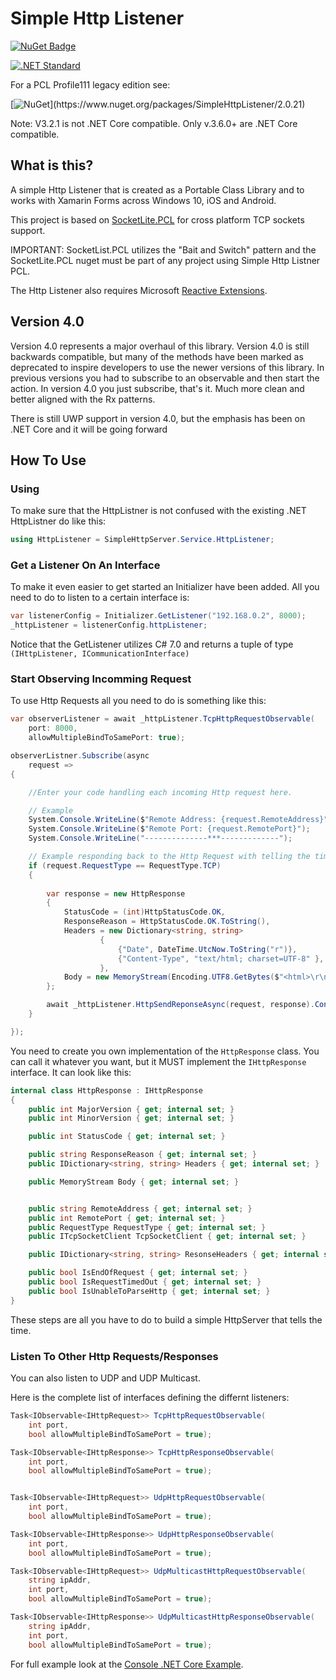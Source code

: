 # Simple Http Listener

[![NuGet Badge](https://buildstats.info/nuget/SimpleHttpListener)](https://www.nuget.org/packages/SimpleHttpListener)

[![.NET Standard](http://img.shields.io/badge/.NET_Standard-v1.2-green.svg)](https://docs.microsoft.com/da-dk/dotnet/articles/standard/library)

For a PCL Profile111 legacy edition see:

[![NuGet](https://img.shields.io/badge/nuget-2.0.21_(Profile_111)-yellow.svg)](https://www.nuget.org/packages/SimpleHttpListener/2.0.21)

Note: V3.2.1 is not .NET Core compatible. Only v.3.6.0+ are .NET Core compatible.

## What is this?

A simple Http Listener that is created as a Portable Class Library and to works with Xamarin Forms across Windows 10, iOS and Android.

This project is based on [SocketLite.PCL](https://github.com/1iveowl/sockets-for-pcl/) for cross platform TCP sockets support. 

IMPORTANT: SocketList.PCL utilizes the "Bait and Switch" pattern and the SocketLite.PCL nuget must be part of any project using Simple Http Listner PCL.

The Http Listener also requires Microsoft [Reactive Extensions](https://www.nuget.org/packages/Rx-Main). 

## Version 4.0
Version 4.0 represents a major overhaul of this library. Version 4.0 is still backwards compatible, but many of the methods have been marked as deprecated to inspire developers to use the newer versions of this library. In previous versions you had to subscribe to an observable and then start the action. In version 4.0 you just subscribe, that's it. Much more clean and better aligned with the Rx patterns.

There is still UWP support in version 4.0, but the emphasis has been on .NET Core and it will be going forward

## How To Use 

### Using
To make sure that the HttpListner is not confused with the existing .NET HttpListner do like this:

```cs
using HttpListener = SimpleHttpServer.Service.HttpListener;
```

### Get a Listener On An Interface
To make it even easier to get started an Initializer have been added. All you need to do to listen to a certain interface is:
```csharp
var listenerConfig = Initializer.GetListener("192.168.0.2", 8000);
_httpListener = listenerConfig.httpListener;
```
Notice that the GetListener utilizes C# 7.0 and returns a tuple of type ```(IHttpListener, ICommunicationInterface)```

### Start Observing Incomming Request

To use Http Requests all you need to do is something like this:

```csharp
var observerListener = await _httpListener.TcpHttpRequestObservable(
    port: 8000,
    allowMultipleBindToSamePort: true);

observerListner.Subscribe(async
    request =>
{

    //Enter your code handling each incoming Http request here.

    // Example
    System.Console.WriteLine($"Remote Address: {request.RemoteAddress}");
    System.Console.WriteLine($"Remote Port: {request.RemotePort}");
    System.Console.WriteLine("--------------***-------------");

    // Example responding back to the Http Request with telling the time:
    if (request.RequestType == RequestType.TCP)
    {
        
        var response = new HttpResponse
        {
            StatusCode = (int)HttpStatusCode.OK,
            ResponseReason = HttpStatusCode.OK.ToString(),
            Headers = new Dictionary<string, string>
                    {
                        {"Date", DateTime.UtcNow.ToString("r")},
                        {"Content-Type", "text/html; charset=UTF-8" },
                    },
            Body = new MemoryStream(Encoding.UTF8.GetBytes($"<html>\r\n<body>\r\n<h1>Hello, World! {DateTime.Now}</h1>\r\n</body>\r\n</html>"))
        };

        await _httpListener.HttpSendReponseAsync(request, response).ConfigureAwait(false);
    }

});
```
You need to create you own implementation of the `HttpResponse` class. You can call it whatever you want, but it MUST implement the `IHttpResponse` interface. It can look like this:

```csharp
internal class HttpResponse : IHttpResponse
{
    public int MajorVersion { get; internal set; }
    public int MinorVersion { get; internal set; }

    public int StatusCode { get; internal set; }

    public string ResponseReason { get; internal set; }
    public IDictionary<string, string> Headers { get; internal set; }

    public MemoryStream Body { get; internal set; }


    public string RemoteAddress { get; internal set; }
    public int RemotePort { get; internal set; }
    public RequestType RequestType { get; internal set; }
    public ITcpSocketClient TcpSocketClient { get; internal set; }

    public IDictionary<string, string> ResonseHeaders { get; internal set; }

    public bool IsEndOfRequest { get; internal set; }
    public bool IsRequestTimedOut { get; internal set; }
    public bool IsUnableToParseHttp { get; internal set; }
}
```

These steps are all you have to do to build a simple HttpServer that tells the time.

### Listen To Other Http Requests/Responses
You can also listen to UDP and UDP Multicast.

Here is the complete list of interfaces defining the differnt listeners:

```csharp
Task<IObservable<IHttpRequest>> TcpHttpRequestObservable(
    int port,
    bool allowMultipleBindToSamePort = true);

Task<IObservable<IHttpResponse>> TcpHttpResponseObservable(
    int port,
    bool allowMultipleBindToSamePort = true);


Task<IObservable<IHttpRequest>> UdpHttpRequestObservable(
    int port,
    bool allowMultipleBindToSamePort = true);

Task<IObservable<IHttpResponse>> UdpHttpResponseObservable(
    int port,
    bool allowMultipleBindToSamePort = true);

Task<IObservable<IHttpRequest>> UdpMulticastHttpRequestObservable(
    string ipAddr,
    int port,
    bool allowMultipleBindToSamePort = true);

Task<IObservable<IHttpResponse>> UdpMulticastHttpResponseObservable(
    string ipAddr,
    int port,
    bool allowMultipleBindToSamePort = true);
```


For full example look at the [Console .NET Core Example](https://github.com/1iveowl/Simple-Http-Listener-PCL/tree/master/src/test/Console.NETCore.Test).
